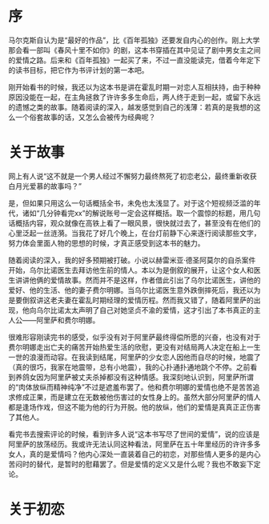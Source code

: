 # 序

马尔克斯自认为是“最好的作品”，比《百年孤独》还要发自内心的创作。刚上大学那会看一部叫《春风十里不如你》的剧，这本书穿插在其中见证了剧中男女主之间的爱情之路。后来和《百年孤独》一起买了来，不过一直没能读完，借着今年定下的读书目标，把它作为书评计划的第一本吧。

刚开始看书的时候，我还以为这本书是讲在霍乱时期一对恋人互相扶持，由于种种原因没能在一起，在主角拯救了许许多多生命后，两人终于走到一起，或留下永远的遗憾之类的故事。随着阅读的深入，越发感觉到自己的浅薄：若真的是我想的这么一个俗套故事的话，又怎么会被传为经典呢？

# 关于故事

网上有人说“这不就是一个男人经过不懈努力最终熬死了初恋老公，最终重新收获白月光爱慕的故事吗？”

是，但如果只用这么一句话概括全书，未免也太浅显了。对于这个短视频泛滥的年代，诸如“几分钟看完xx”的解说账号一定会这样概括。取一个震惊的标题，用几句话概括内容，观众就像在高铁上看了一眼风景，很快就过去了，甚至没有在他们的心里泛起一丝涟漪。当我花了好几个晚上，在台灯前静下心来逐行阅读那些文字，努力体会里面人物的思想的时候，才真正感受到这本书的魅力。

随着阅读的深入，我的好多预期被打破。小说以赫雷米亚·德圣阿莫尔的自杀案件开始，乌尔比诺医生去拜访他生前的情人。本以为是倒叙的展开，让这个女人和医生讲讲他俩的爱情故事。然而并不是这样，作者借此引出了乌尔比诺医生，讲他的爱好、他的生活、他的妻子费尔明娜。当乌尔比诺医生意外跌倒摔死后，我还以为是要倒叙讲这老夫妻在霍乱时期经理的爱情历程。然而我又错了，随着阿里萨的出现，他向乌尔比诺太太声明了自己对她坚贞不渝的爱情，这才引出了本书真正的主人公——阿里萨和费尔明娜。

很难形容刚读完书的感受，似乎没有对于阿里萨最终得偿所愿的兴奋，也没有对于费尔明娜走出亡夫的痛苦开始热爱生活的欣慰，更没有对结局两人决定在船上一生一世的浪漫而动容。在我读到结尾，阿里萨的少女恋人因他而自尽的时候，地震了（真的很巧，我家在地震带，总有小地震），我的心扑通扑通地跳个不停。之前看到养鸽女因为阿里萨被丈夫杀掉都没有这种情感。我深刻地认识到，阿里萨所谓的“肉体放纵而精神纯净”不过是遮羞布罢了。他和费尔明娜的爱情也绝不是苦苦追求修成正果，而是建立在无数被他伤害过的女性身上的。虽然大部分阿里萨的情人都是逢场作戏，但这不能为他的行为开脱。他的放纵，他们的爱情是真真正正伤害了其他人。

看完书去搜索评论的时候，看到许多人说“这本书写尽了世间的爱情”，说的应该是阿里萨的放荡经历。我或许无法认同这种看法，阿里萨在五十年里经历的许许多多女人，真的是爱情吗？他内心深处一直装着自己的初恋，对那些情人更多的是内心苦闷时的替代，是暂时的慰藉罢了。但是爱情的定义又是什么呢？我也不敢妄下定论。

# 关于初恋